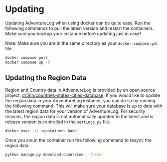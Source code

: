 # Updating

Updating AdventureLog when using docker can be quite easy. Run the following commands to pull the latest version and restart the containers. Make sure you backup your instance before updating just in case!

Note: Make sure you are in the same directory as your `docker-compose.yml` file.

```bash
docker compose pull
docker compose up -d
```

## Updating the Region Data

Region and Country data in AdventureLog is provided by an open source project: [dr5hn/countries-states-cities-database](https://github.com/dr5hn/countries-states-cities-database). If you would like to update the region data in your AdventureLog instance, you can do so by running the following command. This will make sure your database is up to date with the latest region data for your version of AdventureLog. For security reasons, the region data is not automatically updated to the latest and is release version is controlled in the `settings.py` file.

```bash
docker exec -it <container> bash
```

Once you are in the container run the following command to resync the region data.

```bash
python manage.py download-countries --force
```
